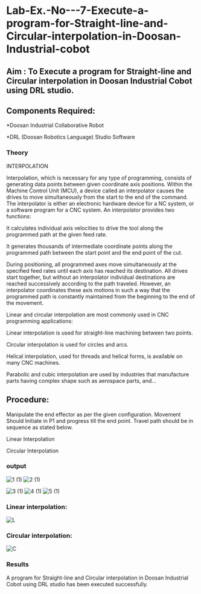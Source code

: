 # Lab-Ex.-No---7-Execute-a-program-for-Straight-line-and-Circular-interpolation-in-Doosan-Industrial-cobot
## Aim : To Execute a program for Straight-line and Circular interpolation in Doosan Industrial Cobot using DRL studio.

## Components Required:

*Doosan Industrial Collaborative Robot

*DRL (Doosan Robotics Language) Studio Software

### Theory 
INTERPOLATION

Interpolation, which is necessary for any type of programming, consists of generating data points between given coordinate axis positions. Within the Machine Control Unit (MCU), a device called an interpolator causes the drives to move simultaneously from the start to the end of the command. The interpolator is either an electronic hardware device for a NC system, or a software program for a CNC system. An interpolator provides two functions:

It calculates individual axis velocities to drive the tool along the programmed path at the given feed rate.

It generates thousands of intermediate coordinate points along the programmed path between the start point and the end point of the cut.

During positioning, all programmed axes move simultaneously at the specified feed rates until each axis has reached its destination. All drives start together, but without an interpolator individual destinations are reached successively according to the path traveled. However, an interpolator coordinates these axis motions in such a way that the programmed path is constantly maintained from the beginning to the end of the movement.

Linear and circular interpolation are most commonly used in CNC programming applications:

Linear interpolation is used for straight-line machining between two points.

Circular interpolation is used for circles and arcs.

Helical interpolation, used for threads and helical forms, is available on many CNC machines.

Parabolic and cubic interpolation are used by industries that manufacture parts having complex shape such as aerospace parts, and...

## Procedure:

Manipulate the end effector as per the given configuration. Movement Should Initiate in P1 and progress till the end point. Travel path should be in sequence as stated below.

Linear Interpolation








Circular Interpolation

### output
![1 (1)](https://github.com/Mukilkumar-SEC/Lab-Ex.-No---7-Execute-a-program-for-Straight-line-and-Circular-interpolation-in-Doosan-Industrial-C/assets/119559663/1d17944d-2521-44b6-9cdc-3d6814aa8f47)
![2 (1)](https://github.com/Mukilkumar-SEC/Lab-Ex.-No---7-Execute-a-program-for-Straight-line-and-Circular-interpolation-in-Doosan-Industrial-C/assets/119559663/8dea76d8-6cc8-476c-9378-bd201b67b7da)

![3 (1)](https://github.com/Mukilkumar-SEC/Lab-Ex.-No---7-Execute-a-program-for-Straight-line-and-Circular-interpolation-in-Doosan-Industrial-C/assets/119559663/563936bc-d726-4ca7-a2b5-bd24a71061ba)
![4 (1)](https://github.com/Mukilkumar-SEC/Lab-Ex.-No---7-Execute-a-program-for-Straight-line-and-Circular-interpolation-in-Doosan-Industrial-C/assets/119559663/86fb9936-3f7d-4b13-bd8d-4ef0a9664aa1)
![5 (1)](https://github.com/Mukilkumar-SEC/Lab-Ex.-No---7-Execute-a-program-for-Straight-line-and-Circular-interpolation-in-Doosan-Industrial-C/assets/119559663/a8291582-bc39-4251-b240-3f22ce13528d)

### Linear interpolation:
![L](https://github.com/Mukilkumar-SEC/Lab-Ex.-No---7-Execute-a-program-for-Straight-line-and-Circular-interpolation-in-Doosan-Industrial-C/assets/119559663/810ee738-7477-4bf2-8118-265ded4d8a21)

### Circular interpolation:
![C](https://github.com/Mukilkumar-SEC/Lab-Ex.-No---7-Execute-a-program-for-Straight-line-and-Circular-interpolation-in-Doosan-Industrial-C/assets/119559663/a1c37bc2-f48b-41f6-abc0-5295f60f1ca7)



### Results 
A program for Straight-line and Circular interpolation in Doosan Industrial Cobot using DRL studio has been executed successfully.
